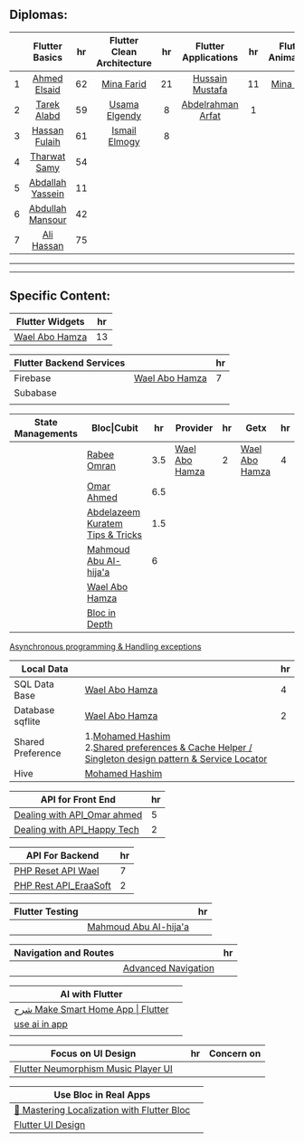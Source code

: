 ## Diplomas:

|     |                                                                Flutter Basics                                                                 | hr  |                                                        Flutter Clean Architecture                                                         | hr  |                                                               Flutter Applications                                                               | hr  |                                                   Flutter Animations                                                    | hr  | Flutter MVVM Pattern                                                                                                                    | hr  |
| :-: | :-------------------------------------------------------------------------------------------------------------------------------------------: | :-: | :---------------------------------------------------------------------------------------------------------------------------------------: | :-: | :----------------------------------------------------------------------------------------------------------------------------------------------: | :-: | :---------------------------------------------------------------------------------------------------------------------: | :-: | --------------------------------------------------------------------------------------------------------------------------------------- | --- |
|  1  |              [Ahmed Elsaid](https://www.udemy.com/course/flutter-for-beginner-in-arabic/learn/lecture/43017284?start=0#overview)              | 62  |  [Mina Farid](https://www.udemy.com/course/flutter-advanced-course-clean-architecture-with-mvvm/learn/lecture/28121274?start=0#overview)  | 21  |   [Hussain Mustafa](https://www.udemy.com/course/flutter-20-firebase-build-a-chat-app-for-ios-android/learn/lecture/28963044?start=0#overview)   | 11  | [Mina Farid](https://www.udemy.com/course/flutter-animations-from-zero-to-hero/learn/lecture/37262242?start=0#overview) | 10  | [Mina Farid](https://www.udemy.com/course/flutter-advanced-clean-architecture-with-mvvm-arabic/learn/lecture/30934270?start=0#overview) | 22  |
|  2  |           [Tarek Alabd](https://www.udemy.com/course/flutter-dart-build-real-world-apps/learn/lecture/42617274?start=354#overview)            | 59  | [Usama Elgendy](https://www.udemy.com/course/flutter-clean-architecture-2022-flutter-3-in-arabic/learn/lecture/32689416?start=0#overview) |  8  | [Abdelrahman Arfat](https://www.udemy.com/course/mastering-flutter-e-commerce-build-a-full-featured-app/learn/lecture/44989929?start=1#overview) |  1  |                                                                                                                         |     | [Tharwat Samy](https://www.udemy.com/course/flutter-bloc-pattern-from-zero-to-hero-in-arabic/learn/lecture/33156322?start=47#overview)  | 16  |
|  3  |                     [Hassan Fulaih](https://www.udemy.com/course/fluttercourse/learn/lecture/39713184?start=15#overview)                      | 61  |        [Ismail Elmogy](https://www.udemy.com/course/clean-architecture-in-flutter-arabic/learn/lecture/32341280?start=0#overview)         |  8  |                                                                                                                                                  |     |                                                                                                                         |     |                                                                                                                                         |     |
|  4  |     [Tharwat Samy](https://www.udemy.com/course/best-and-complete-flutter-course-for-beginners/learn/lecture/34508262?start=45#overview)      | 54  |                                                                                                                                           |     |                                                                                                                                                  |     |                                                                                                                         |     |                                                                                                                                         |     |
|  5  | [Abdallah Yassein](https://www.udemy.com/course/the-complete-flutter-dart-basics-to-advanced-arabic/learn/lecture/46688467?start=60#overview) | 11  |                                                                                                                                           |     |                                                                                                                                                  |     |                                                                                                                         |     |                                                                                                                                         |     |
|  6  |              [Abdullah Mansour](https://www.udemy.com/course/complete-flutter-arabic/learn/lecture/25781282?start=1447#overview)              | 42  |                                                                                                                                           |     |                                                                                                                                                  |     |                                                                                                                         |     |                                                                                                                                         |     |
|  7  |       [Ali Hassan](https://www.udemy.com/course/the-complete-flutter-dart-firebase-full-course/learn/lecture/33638842?start=0#overview)       | 75  |                                                                                                                                           |     |                                                                                                                                                  |     |                                                                                                                         |     |                                                                                                                                         |     |
___
___
## Specific Content:

| Flutter Widgets                                                                              | hr  |
| -------------------------------------------------------------------------------------------- | --- |
| [ Wael Abo Hamza ](https://www.youtube.com/playlist?list=PL93xoMrxRJIvtIXjAiX15wcyNv-LOWZa9) | 13  |

| Flutter Backend Services |                                                                                            | hr  |
| ------------------------ | ------------------------------------------------------------------------------------------ | --- |
| Firebase                 | [Wael Abo Hamza](https://www.youtube.com/playlist?list=PL93xoMrxRJIvHhxhB21YzzeimEEzzAz6g) | 7   |
| Subabase                 |                                                                                            |     |
|                          |                                                                                            |     |

| State Managements | Bloc\|Cubit                                                                                                | hr  | Provider                                                                                   | hr  | Getx                                                                                       | hr  |
| ----------------- | ---------------------------------------------------------------------------------------------------------- | --- | ------------------------------------------------------------------------------------------ | --- | ------------------------------------------------------------------------------------------ | --- |
|                   | [Rabee Omran](https://youtube.com/playlist?list=PLwJ4sQ79Ehm4TECBpsvzOWCL91Q9bj8Ce&feature=shared)         | 3.5 | [Wael Abo Hamza](https://www.youtube.com/playlist?list=PL93xoMrxRJIviJiC76oO5aV8bDp2s3OrA) | 2   | [Wael Abo Hamza](https://www.youtube.com/playlist?list=PL93xoMrxRJIvZHL420f63bWIOrcoM6NU-) | 4   |
|                   | [Omar Ahmed](https://youtube.com/playlist?list=PLwWuxCLlF_ufA0GYYjlx_R4smekKH_AuB&feature=shared)          | 6.5 |                                                                                            |     |                                                                                            |     |
|                   | [Abdelazeem Kuratem Tips & Tricks](https://youtu.be/CsWLZP7lGUo?feature=shared)                            | 1.5 |                                                                                            |     |                                                                                            |     |
|                   | [Mahmoud Abu Al-hija'a](https://www.youtube.com/playlist?list=PL-L-jahEiKQHgKJyujJQCNfxYVLvD-HqT)          | 6   |                                                                                            |     |                                                                                            |     |
|                   | [Wael Abo Hamza](https://youtube.com/playlist?list=PL93xoMrxRJIv4wze2WyaotWpLX7Wk9u7R&si=qTwndQh05PUerdw8) |     |                                                                                            |     |                                                                                            |     |
|                   | [Bloc in Depth](https://www.youtube.com/playlist?list=PLZrl1tnJO7xaGkf_sF5DJkizXOYWLIib5)                  |     |                                                                                            |     |                                                                                            |     |
[Asynchronous programming & Handling exceptions](https://www.youtube.com/watch?v=KrJSqHux0V0)

| Local Data        |                                                                                                                                                                                                                                                 | hr  |
| ----------------- | ----------------------------------------------------------------------------------------------------------------------------------------------------------------------------------------------------------------------------------------------- | --- |
| SQL Data Base     | [Wael Abo Hamza](https://www.youtube.com/playlist?list=PL93xoMrxRJIuicqcd1UpFUYMfWKGp7JmI)                                                                                                                                                      | 4   |
| Database sqflite  | [Wael Abo Hamza](https://www.youtube.com/playlist?list=PL93xoMrxRJIvPg3nW8WG0HDDgpMQtUkag)                                                                                                                                                      | 2   |
| Shared Preference | 1.[Mohamed Hashim](https://youtube.com/playlist?list=PLrkUCPIBnTv3VuvNVCbrTIySrpoI-4wCH&si=DbjWv2mKgVaIkg3h)<br>2.[Shared preferences & Cache Helper / Singleton design pattern & Service Locator](https://www.youtube.com/watch?v=Ld-dUDk6Nco) |     |
| Hive              | [Mohamed Hashim](https://youtube.com/playlist?list=PLrkUCPIBnTv1Mt-lhJ0jnybttSSuXZBcc&si=yyI7_oL9WMU5rGcA)                                                                                                                                      |     |

| API for Front End                                                                                                       | hr  |
| ----------------------------------------------------------------------------------------------------------------------- | --- |
| [Dealing with API_Omar ahmed](https://youtube.com/playlist?list=PLwWuxCLlF_ud0orMMKU893fm1OvF4xSRk&si=QoGBFG3293NNqDCJ) | 5   |
| [Dealing with API_Happy Tech](https://www.youtube.com/playlist?list=PLW3uJGWFOnbEw2PfOLoBV8msehVZtIWFz)                 | 2   |

| API For Backend                                                                                   | hr  |
| ------------------------------------------------------------------------------------------------- | --- |
| [PHP Reset API Wael](https://www.youtube.com/playlist?list=PL93xoMrxRJItcqJJgyCpA7Wv_YL-ii6Dl)    | 7   |
| [PHP Rest API_EraaSoft](https://www.youtube.com/playlist?list=PLe_UJpVeP8qC19dcR1mgb6Uad2SRrtfmL) | 2   |

| Flutter Testing |                                                                                                   | hr  |
| --------------- | ------------------------------------------------------------------------------------------------- | --- |
|                 | [Mahmoud Abu Al-hija'a](https://www.youtube.com/playlist?list=PL-L-jahEiKQGaC8RZ9oSqoUfdxPM-hJXW) |     |

| Navigation and Routes |                                                                                                 | hr  |
| --------------------- | ----------------------------------------------------------------------------------------------- | --- |
|                       | [Advanced Navigation](https://www.youtube.com/playlist?list=PL9uUr_gWuqBAVEIufkBW4qI3jKGVCWDXg) |     |

| AI with Flutter                                                                                                |     |
| -------------------------------------------------------------------------------------------------------------- | --- |
| [شرح Make Smart Home App \| Flutter](https://www.youtube.com/playlist?list=PLzGGZCf3pQ9z5PF3w9ppisbFAZWs88ffa) |     |
| [use ai in app](https://youtube.com/playlist?list=PL63rZnJsRKaF3HndiM21ZxEdFuGus0i1Z&si=MX6GCdFBouOC3EOC)      |     |
|                                                                                                                |     |

| Focus on UI Design                                                                 |     | hr  | Concern on |
| ---------------------------------------------------------------------------------- | --- | --- | ---------- |
| [Flutter Neumorphism Music Player UI](https://www.youtube.com/watch?v=XmW192EXyXo) |     |     |            |

| Use Bloc in Real Apps                                                                                         |     |
| ------------------------------------------------------------------------------------------------------------- | --- |
| [🚀 Mastering Localization with Flutter Bloc](https://www.youtube.com/watch?v=SAE0QgDCDu4)                    |     |
| [Flutter UI Design](https://youtube.com/playlist?list=PLh-1IIY023ISENpiYU4iMZ77NG7wRCMdn&si=cofWLO-UdTJSXqYt) |     |
